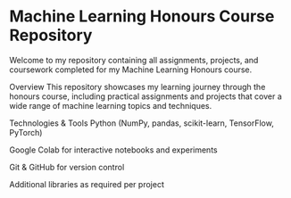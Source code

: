 # Machine Learning Honours Course Repository
Welcome to my repository containing all assignments, projects, and coursework completed for my Machine Learning Honours course.

Overview
This repository showcases my learning journey through the honours course, including practical assignments and projects that cover a wide range of machine learning topics and techniques.

Technologies & Tools
Python (NumPy, pandas, scikit-learn, TensorFlow, PyTorch)

Google Colab for interactive notebooks and experiments

Git & GitHub for version control

Additional libraries as required per project
